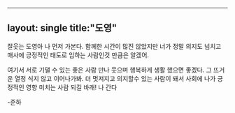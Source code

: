 
---
layout: single
title:"도영"
---

잘웃는 도영아 나 먼저 가본다. 함께한 시간이 많진 않았지만 너가 정말 의지도 넘치고 매사에 긍정적인 태도로 임하는 사람인것 만큼은 알겠어.

여기서 서로 기댈 수 있는 좋은 사람 만나 웃으며 행복하게 생활 했으면 좋겠다. 그 뜨거운 열정 식지 않고 이어나가봐. 더 멋져지고 의지할수 있는 사람이 돼서 사회에 나가 긍정적인 영향 미치는 사람 되길 바래! 나 간다

-준하

